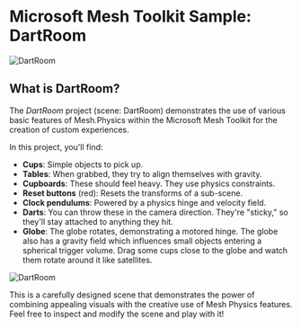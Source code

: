 # Microsoft Mesh Toolkit Sample: DartRoom

![DartRoom](README/DartRoom.jpg)

## What is DartRoom?

The _DartRoom_ project (scene: DartRoom) demonstrates the use of various basic features of Mesh.Physics within the Microsoft Mesh Toolkit
for the creation of custom experiences.

In this project, you'll find:

- **Cups**: Simple objects to pick up.
- **Tables**: When grabbed, they try to align themselves with gravity.
- **Cupboards**: These should feel heavy. They use physics constraints.
- **Reset buttons** (red): Resets the transforms of a sub-scene.
- **Clock pendulums**: Powered by a physics hinge and velocity field.
- **Darts**: You can throw these in the camera direction. They're "sticky," so they'll stay attached to anything they hit.
- **Globe**: The globe rotates, demonstrating a motored hinge. The globe also has a gravity field which influences small objects entering a spherical trigger volume. Drag some cups close to the globe and watch them rotate around it like satellites.

![DartRoom](README/DartRoom-GravityGlobe.jpg)

This is a carefully designed scene that demonstrates the power of combining appealing visuals with the creative use of Mesh Physics features. Feel free to inspect and modify the scene and play with it!
